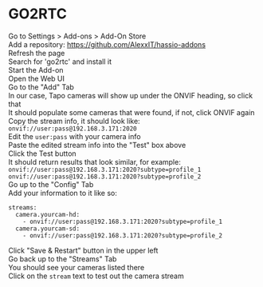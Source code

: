 # GO2RTC

Go to Settings > Add-ons > Add-On Store  
Add a repository: https://github.com/AlexxIT/hassio-addons  
Refresh the page  
Search for 'go2rtc' and install it  
Start the Add-on  
Open the Web UI  
Go to the "Add" Tab  
In our case, Tapo cameras will show up under the ONVIF heading, so click that  
It should populate some cameras that were found, if not, click ONVIF again  
Copy the stream info, it should look like:  
  `onvif://user:pass@192.168.3.171:2020`  
Edit the `user:pass` with your camera info  
Paste the edited stream info into the "Test" box above  
Click the Test button  
It should return results that look similar, for example:  
  `onvif://user:pass@192.168.3.171:2020?subtype=profile_1`  
  `onvif://user:pass@192.168.3.171:2020?subtype=profile_2`  
Go up to the "Config" Tab  
Add your information to it like so:  
```
streams:
  camera.yourcam-hd:
    - onvif://user:pass@192.168.3.171:2020?subtype=profile_1
  camera.yourcam-sd:
    - onvif://user:pass@192.168.3.171:2020?subtype=profile_2
```
Click "Save & Restart" button in the upper left  
Go back up to the "Streams" Tab  
You should see your cameras listed there  
Click on the `stream` text to test out the camera stream  

